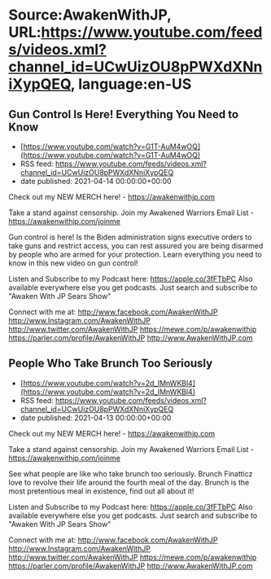 # Source:AwakenWithJP, URL:https://www.youtube.com/feeds/videos.xml?channel_id=UCwUizOU8pPWXdXNniXypQEQ, language:en-US

## Gun Control Is Here! Everything You Need to Know
 - [https://www.youtube.com/watch?v=G1T-AuM4wOQ](https://www.youtube.com/watch?v=G1T-AuM4wOQ)
 - RSS feed: https://www.youtube.com/feeds/videos.xml?channel_id=UCwUizOU8pPWXdXNniXypQEQ
 - date published: 2021-04-14 00:00:00+00:00

Check out my NEW MERCH here! - https://awakenwithjp.com

Take a stand against censorship. Join my Awakened Warriors Email List - https://awakenwithjp.com/joinme

Gun control is here! Is the Biden administration signs executive orders to take guns and restrict access, you can rest assured you are being disarmed by people who are armed for your protection. Learn everything you need to know in this new video on gun control!

Listen and Subscribe to my Podcast here: 
https://apple.co/3fFTbPC
Also available everywhere else you get podcasts. Just search and subscribe to "Awaken With JP Sears Show"

Connect with me at: 
http://www.facebook.com/AwakenWithJP
http://www.Instagram.com/AwakenWithJP
http://www.twitter.com/AwakenWithJP
https://mewe.com/p/awakenwithjp
https://parler.com/profile/AwakenWithJP
http://www.AwakenWithJP.com

## People Who Take Brunch Too Seriously
 - [https://www.youtube.com/watch?v=2d_IMnWKBl4](https://www.youtube.com/watch?v=2d_IMnWKBl4)
 - RSS feed: https://www.youtube.com/feeds/videos.xml?channel_id=UCwUizOU8pPWXdXNniXypQEQ
 - date published: 2021-04-13 00:00:00+00:00

Check out my NEW MERCH here! - https://awakenwithjp.com

Take a stand against censorship. Join my Awakened Warriors Email List - https://awakenwithjp.com/joinme

See what people are like who take brunch too seriously. Brunch Finatticz love to revolve their life around the fourth meal of the day. Brunch is the most pretentious meal in existence, find out all about it!

Listen and Subscribe to my Podcast here: 
https://apple.co/3fFTbPC
Also available everywhere else you get podcasts. Just search and subscribe to "Awaken With JP Sears Show"

Connect with me at: 
http://www.facebook.com/AwakenWithJP
http://www.Instagram.com/AwakenWithJP
http://www.twitter.com/AwakenWithJP
https://mewe.com/p/awakenwithjp
https://parler.com/profile/AwakenWithJP
http://www.AwakenWithJP.com

